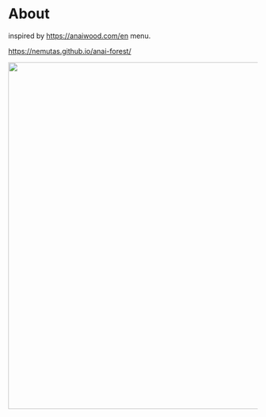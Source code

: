 # About

inspired by https://anaiwood.com/en menu.

https://nemutas.github.io/anai-forest/

<img src='https://github.com/nemutas/anai-forest/assets/46724121/60d24120-366a-401d-a495-ffb0e6baf3fe' alt='' width='700' />
